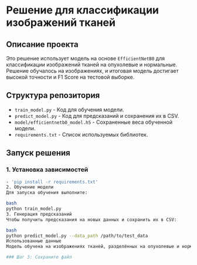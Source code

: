 

# Решение для классификации изображений тканей

## Описание проекта
Это решение использует модель на основе `EfficientNetB0` для классификации изображений тканей на опухолевые и нормальные. Решение обучалось на изображениях, и итоговая модель достигает высокой точности и F1 Score на тестовой выборке.

## Структура репозитория
- `train_model.py` - Код для обучения модели.
- `predict_model.py` - Код для предсказаний и сохранения их в CSV.
- `model/efficientnetb0_model.h5` - Сохраненные веса обученной модели.
- `requirements.txt` - Список используемых библиотек.

## Запуск решения

### 1. Установка зависимостей
```bash
- 'pip install -r requirements.txt'
2. Обучение модели
Для запуска обучения выполните:

bash
python train_model.py
3. Генерация предсказаний
Чтобы получить предсказания на новых данных и сохранить их в CSV:

bash
python predict_model.py --data_path /path/to/test_data
Использованные данные
Модель обучена на изображениях тканей, разделённых на опухолевые и нормальные.

### Шаг 3: Сохраните файл




